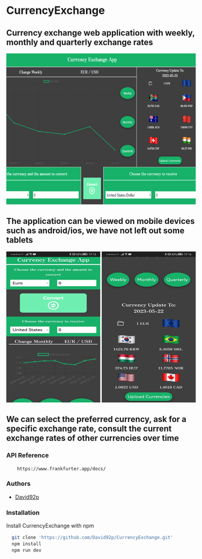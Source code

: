 # CurrencyExchange

## Currency exchange web application with weekly, monthly and quarterly exchange rates


<img src="https://github.com/David92p/CurrencyExchange/blob/main/src/assets/images/desktop.png" width="600" height="400" alt="App Screenshot"/>

## The application can be viewed on mobile devices such as android/ios, we have not left out some tablets

<img src="https://github.com/David92p/CurrencyExchange/blob/main/src/assets/images/mobile-1.jpg" width="250" height="400" alt="App Screenshot"/> <img src="https://github.com/David92p/CurrencyExchange/blob/main/src/assets/images/mobile-2.jpg" width="250" height="400" alt="App Screenshot"/>

## We can select the preferred currency, ask for a specific exchange rate, consult the current exchange rates of other currencies over time

### API Reference 

```http
    https://www.frankfurter.app/docs/
```

### Authors

- [David92p](https://github.com/David92p)

### Installation

Install CurrencyExchange
 with npm

```bash
  git clone 'https://github.com/David92p/CurrencyExchange.git'
  npm install 
  npm run dev
```
